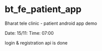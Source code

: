 # bt_fe_patient_app
 Bharat tele clinic - patient android app demo




Date: 15/11:
Time: 07:00    

login & registration api is done
